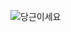 ![당근이세요](https://github.com/SOPT-TEAM9-Carrot/.github/assets/84129098/e146a181-ddd8-4d8c-805f-aa73d111c022)
